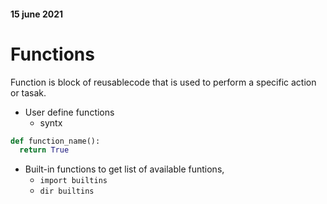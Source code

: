#### 15 june 2021
# Functions

Function is block of reusablecode that is used to perform a specific action or tasak.

- User define functions
  - syntx
```python
def function_name():
  return True
```
- Built-in functions
   to get list of available funtions, 
   - `import builtins`
   -  `dir builtins`
